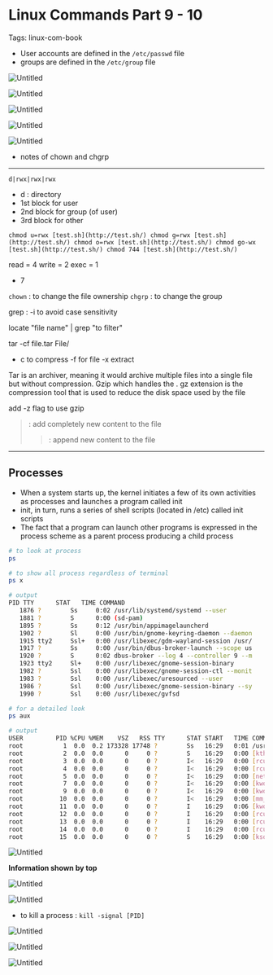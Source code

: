 # Linux Commands Part 9 - 10

Tags: linux-com-book

- User accounts are defined in the `/etc/passwd` file
- groups are defined in the `/etc/group` file

![Untitled](Linux%20Commands%20Part%209%20-%2010%2039c5ef9cd69f4878b519893b9049e219/Untitled.png)

![Untitled](Linux%20Commands%20Part%209%20-%2010%2039c5ef9cd69f4878b519893b9049e219/Untitled%201.png)

![Untitled](Linux%20Commands%20Part%209%20-%2010%2039c5ef9cd69f4878b519893b9049e219/Untitled%202.png)

![Untitled](Linux%20Commands%20Part%209%20-%2010%2039c5ef9cd69f4878b519893b9049e219/Untitled%203.png)

![Untitled](Linux%20Commands%20Part%209%20-%2010%2039c5ef9cd69f4878b519893b9049e219/Untitled%204.png)

- notes of chown and chgrp

---

`d|rwx|rwx|rwx`

- d : directory
- 1st block for user
- 2nd block for group (of user)
- 3rd block for other

`chmod u=rwx [test.sh](http://test.sh/)
chmod g=rwx [test.sh](http://test.sh/)
chmod o=rwx [test.sh](http://test.sh/)
chmod go-wx [test.sh](http://test.sh/)
chmod 744 [test.sh](http://test.sh/)`

read  = 4
write = 2
exec  = 1
+ 7

`chown` : to change the file ownership
`chgrp` : to change the group

grep : -i to avoid case sensitivity

locate "file name" | grep "to filter"

tar -cf file.tar File/

- c to compress
-f for file
-x extract

Tar is an archiver, meaning it would archive multiple files into a single file but without compression. Gzip which handles the . gz extension is the compression tool that is used to reduce the disk space used by the file

add -z flag to use gzip

> : add completely new content to the file
> 
> 
> > : append new content to the file
> > 

---

## Processes

- When a system starts up, the kernel initiates a few of its own activities as processes and launches a program called init
- init, in turn, runs a series of shell scripts (located in /etc) called init scripts
- The fact that a program can launch other programs is expressed in the process scheme as a parent process producing a child process

```bash
# to look at process 
ps 

# to show all process regardless of terminal
ps x

# output 
PID TTY      STAT   TIME COMMAND
   1876 ?        Ss     0:02 /usr/lib/systemd/systemd --user
   1881 ?        S      0:00 (sd-pam)
   1895 ?        Ss     0:12 /usr/bin/appimagelauncherd
   1902 ?        Sl     0:00 /usr/bin/gnome-keyring-daemon --daemon
   1915 tty2     Ssl+   0:00 /usr/libexec/gdm-wayland-session /usr/
   1917 ?        Ss     0:00 /usr/bin/dbus-broker-launch --scope us
   1920 ?        S      0:02 dbus-broker --log 4 --controller 9 --m
   1923 tty2     Sl+    0:00 /usr/libexec/gnome-session-binary
   1982 ?        Ssl    0:00 /usr/libexec/gnome-session-ctl --monit
   1983 ?        Ssl    0:00 /usr/libexec/uresourced --user
   1986 ?        Ssl    0:00 /usr/libexec/gnome-session-binary --sy
   1990 ?        Ssl    0:00 /usr/libexec/gvfsd

# for a detailed look
ps aux

# output
USER         PID %CPU %MEM    VSZ   RSS TTY      STAT START   TIME COMMAND
root           1  0.0  0.2 173328 17748 ?        Ss   16:29   0:01 /usr/lib/systemd/systemd
root           2  0.0  0.0      0     0 ?        S    16:29   0:00 [kthreadd]
root           3  0.0  0.0      0     0 ?        I<   16:29   0:00 [rcu_gp]
root           4  0.0  0.0      0     0 ?        I<   16:29   0:00 [rcu_par_gp]
root           5  0.0  0.0      0     0 ?        I<   16:29   0:00 [netns]
root           7  0.0  0.0      0     0 ?        I<   16:29   0:00 [kworker/0:0H-events_highpri]
root           9  0.0  0.0      0     0 ?        I<   16:29   0:00 [kworker/0:1H-events_highpri]
root          10  0.0  0.0      0     0 ?        I<   16:29   0:00 [mm_percpu_wq]
root          11  0.0  0.0      0     0 ?        I    16:29   0:06 [kworker/u32:1-blkcg_punt_bio]
root          12  0.0  0.0      0     0 ?        I    16:29   0:00 [rcu_tasks_kthread]
root          13  0.0  0.0      0     0 ?        I    16:29   0:00 [rcu_tasks_rude_kthread]
root          14  0.0  0.0      0     0 ?        I    16:29   0:00 [rcu_tasks_trace_kthread]
root          15  0.0  0.0      0     0 ?        S    16:29   0:00 [ksoftirqd/0]
```

![Untitled](Linux%20Commands%20Part%209%20-%2010%2039c5ef9cd69f4878b519893b9049e219/Untitled%205.png)

**Information shown by top**

![Untitled](Linux%20Commands%20Part%209%20-%2010%2039c5ef9cd69f4878b519893b9049e219/Untitled%206.png)

![Untitled](Linux%20Commands%20Part%209%20-%2010%2039c5ef9cd69f4878b519893b9049e219/Untitled%207.png)

- to kill a process : `kill -signal [PID]`

![Untitled](Linux%20Commands%20Part%209%20-%2010%2039c5ef9cd69f4878b519893b9049e219/Untitled%208.png)

![Untitled](Linux%20Commands%20Part%209%20-%2010%2039c5ef9cd69f4878b519893b9049e219/Untitled%209.png)

![Untitled](Linux%20Commands%20Part%209%20-%2010%2039c5ef9cd69f4878b519893b9049e219/Untitled%2010.png)